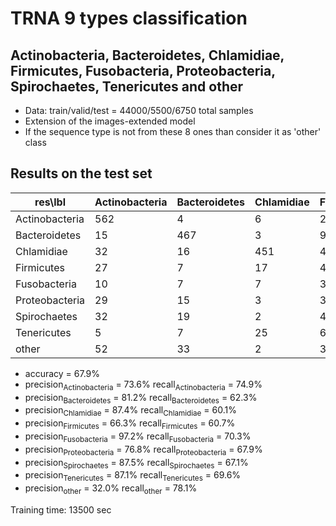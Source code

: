 # TRNA 9 types classification

## Actinobacteria, Bacteroidetes, Chlamidiae, Firmicutes, Fusobacteria, Proteobacteria, Spirochaetes, Tenericutes and other

  * Data: train/valid/test = 44000/5500/6750 total samples
  * Extension of the images-extended model
  * If the sequence type is not from these 8 ones than consider it as 'other' class
 
 ## Results on the test set
 
| res\lbl 	    | Actinobacteria | Bacteroidetes | Chlamidiae | Firmicutes | Fusobacteria | Proteobacteria | Spirochaetes | Tenericutes | other |
|---------------|----------------|---------------|------------|------------|--------------|----------------|--------------|-------------|-------|
|Actinobacteria | 562            | 4             | 6          | 21         | 0            | 13             | 4            | 0           | 140   |
|Bacteroidetes  | 15             | 467           | 3          | 9          | 3            | 35             | 11           | 6           | 201   |
|Chlamidiae     | 32             | 16            | 451        | 41         | 1            | 14             | 11           | 27          | 157   |
|Firmicutes     | 27             | 7             | 17         | 455        | 1            | 22             | 2            | 26          | 193   |
|Fusobacteria   | 10             | 7             | 7          | 35         | 527          | 21             | 20           | 7           | 116   |
|Proteobacteria | 29             | 15            | 3          | 30         | 1            | 509            | 2            | 1           | 160   |
|Spirochaetes   | 32             | 19            | 2          | 4          | 5            | 11             | 503          | 8           | 166   |
|Tenericutes    | 5              | 7             | 25         | 61         | 3            | 6              | 10           | 522         | 111   |
|other          | 52             | 33            | 2          | 30         | 1            | 32             | 12           | 2           | 586   |


   * accuracy = 67.9%
   * precision<sub>Actinobacteria</sub> = 73.6%       recall<sub>Actinobacteria</sub> = 74.9%
   * precision<sub>Bacteroidetes</sub> = 81.2%        recall<sub>Bacteroidetes</sub> = 62.3%
   * precision<sub>Chlamidiae</sub> = 87.4%      recall<sub>Chlamidiae</sub> = 60.1%
   * precision<sub>Firmicutes</sub> = 66.3%     recall<sub>Firmicutes</sub> = 60.7%
   * precision<sub>Fusobacteria</sub> = 97.2%      recall<sub>Fusobacteria</sub> = 70.3%
   * precision<sub>Proteobacteria</sub> = 76.8%       recall<sub>Proteobacteria</sub> = 67.9%
   * precision<sub>Spirochaetes</sub> = 87.5%        recall<sub>Spirochaetes</sub> = 67.1%
   * precision<sub>Tenericutes</sub> = 87.1%      recall<sub>Tenericutes</sub> = 69.6%
   * precision<sub>other</sub> = 32.0%      recall<sub>other</sub> = 78.1%

Training time: 13500 sec
